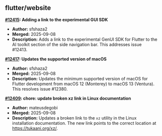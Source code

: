 ## flutter/website

**[#12415](https://github.com/flutter/website/pull/12415): Adding a link to the experimental GUI SDK**
  - **Author:** sfshaza2
  - **Merged:** 2025-09-08
  - **Description:** Adds a link to the experimental GenUI SDK for Flutter to the AI toolkit section of the side navigation bar. This addresses issue #12413.

**[#12417](https://github.com/flutter/website/pull/12417): Updates the supported version of macOS**
  - **Author:** sfshaza2
  - **Merged:** 2025-09-08
  - **Description:** Updates the minimum supported version of macOS for Flutter development from macOS 12 (Monterey) to macOS 13 (Ventura). This resolves issue #12380.

**[#12409](https://github.com/flutter/website/pull/12409): chore: update broken xz link in Linux documentation**
  - **Author:** mateusdegobi
  - **Merged:** 2025-09-08
  - **Description:** Updates a broken link to the `xz` utility in the Linux installation documentation. The new link points to the correct location at https://tukaani.org/xz/.